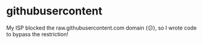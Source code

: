 # githubusercontent
My ISP blocked the raw.githubusercontent.com domain (😕), so I wrote code to bypass the restriction!

